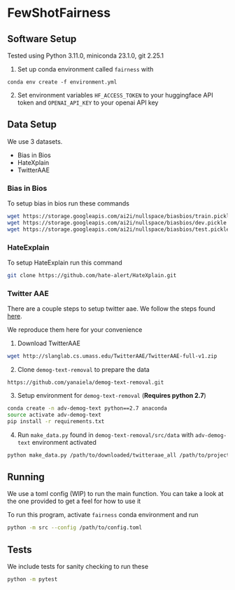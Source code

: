 # FewShotFairness


## Software Setup 
Tested using Python 3.11.0, miniconda 23.1.0, git 2.25.1

1. Set up conda environment called `fairness` with 
```
conda env create -f environment.yml 
```
2. Set environment variables `HF_ACCESS_TOKEN` to your huggingface API token and `OPENAI_API_KEY` to your openai API key

## Data Setup
We use 3 datasets. 
- Bias in Bios
- HateXplain
- TwitterAAE

### Bias in Bios 
To setup bias in bios run these commands
```bash
wget https://storage.googleapis.com/ai2i/nullspace/biasbios/train.pickle -P path/to/data/folder/
wget https://storage.googleapis.com/ai2i/nullspace/biasbios/dev.pickle -P path/to/data/folder/
wget https://storage.googleapis.com/ai2i/nullspace/biasbios/test.pickle -P path/to/data/folder/
```

### HateExplain
To setup HateExplain run this command
```bash
git clone https://github.com/hate-alert/HateXplain.git
```

### Twitter AAE
There are a couple steps to setup twitter aae. We follow the steps found [here](https://github.com/HanXudong/fairlib/tree/main/data).

We reproduce them here for your convenience

1. Download TwitterAAE
```bash
wget http://slanglab.cs.umass.edu/TwitterAAE/TwitterAAE-full-v1.zip
```
2. Clone `demog-text-removal` to prepare the data
```
https://github.com/yanaiela/demog-text-removal.git
```
3. Setup environment for `demog-text-removal` (**Requires python 2.7**)
```bash
conda create -n adv-demog-text python==2.7 anaconda
source activate adv-demog-text
pip install -r requirements.txt
```
4. Run `make_data.py` found in `demog-text-removal/src/data` with `adv-demog-text` environment activated

```bash
python make_data.py /path/to/downloaded/twitteraae_all /path/to/project/data/processed/sentiment_race sentiment race
```

## Running
We use a toml config (WIP) to run the main function. You can take a look at the one provided to get a feel for how to use it

To run this program, activate `fairness` conda environment and run 

```bash
python -m src --config /path/to/config.toml
```

## Tests
We include tests for sanity checking to run these 

```bash
python -m pytest
```
